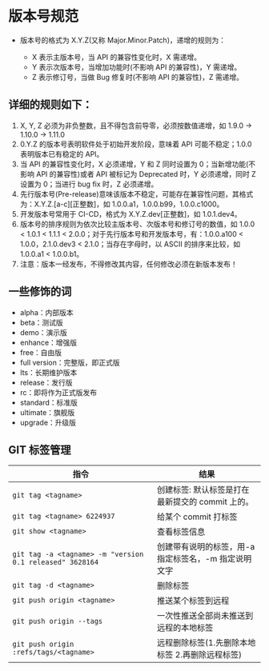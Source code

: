 # 版本号规范

- 版本号的格式为 X.Y.Z(又称 Major.Minor.Patch)，递增的规则为：

  - X 表示主版本号，当 API 的兼容性变化时，X 需递增。
  - Y 表示次版本号，当增加功能时(不影响 API 的兼容性)，Y 需递增。
  - Z 表示修订号，当做 Bug 修复时(不影响 API 的兼容性)，Z 需递增。

## 详细的规则如下：

1. X, Y, Z 必须为非负整数，且不得包含前导零，必须按数值递增，如 1.9.0 -> 1.10.0 -> 1.11.0
2. 0.Y.Z 的版本号表明软件处于初始开发阶段，意味着 API 可能不稳定；1.0.0 表明版本已有稳定的 API。
3. 当 API 的兼容性变化时，X 必须递增，Y 和 Z 同时设置为 0；当新增功能(不影响 API 的兼容性)或者 API 被标记为 Deprecated 时，Y 必须递增，同时 Z 设置为 0；当进行 bug fix 时，Z 必须递增。
4. 先行版本号(Pre-release)意味该版本不稳定，可能存在兼容性问题，其格式为：X.Y.Z.[a-c][正整数]，如 1.0.0.a1，1.0.0.b99，1.0.0.c1000。
5. 开发版本号常用于 CI-CD，格式为 X.Y.Z.dev[正整数]，如 1.0.1.dev4。
6. 版本号的排序规则为依次比较主版本号、次版本号和修订号的数值，如 1.0.0 < 1.0.1 < 1.1.1 < 2.0.0；对于先行版本号和开发版本号，有：1.0.0.a100 < 1.0.0，2.1.0.dev3 < 2.1.0；当存在字母时，以 ASCII 的排序来比较，如 1.0.0.a1 < 1.0.0.b1。
7. 注意：版本一经发布，不得修改其内容，任何修改必须在新版本发布！

## 一些修饰的词

- alpha：内部版本
- beta：测试版
- demo：演示版
- enhance：增强版
- free：自由版
- full version：完整版，即正式版
- lts：长期维护版本
- release：发行版
- rc：即将作为正式版发布
- standard：标准版
- ultimate：旗舰版
- upgrade：升级版

## GIT 标签管理

| 指令                                                     | 结果                                                 |
| -------------------------------------------------------- | ---------------------------------------------------- |
| `git tag <tagname>`                                      | 创建标签: 默认标签是打在最新提交的 commit 上的。     |
| `git tag <tagname> 6224937`                              | 给某个 commit 打标签                                 |
| `git show <tagname>`                                     | 查看标签信息                                         |
| `git tag -a <tagname> -m "version 0.1 released" 3628164` | 创建带有说明的标签，用-a 指定标签名，-m 指定说明文字 |
| `git tag -d <tagname>`                                   | 删除标签                                             |
| `git push origin <tagname>`                              | 推送某个标签到远程                                   |
| `git push origin --tags`                                 | 一次性推送全部尚未推送到远程的本地标签               |
| `git push origin :refs/tags/<tagname>`                   | 远程删除标签(1.先删除本地标签 2.再删除远程标签)      |
